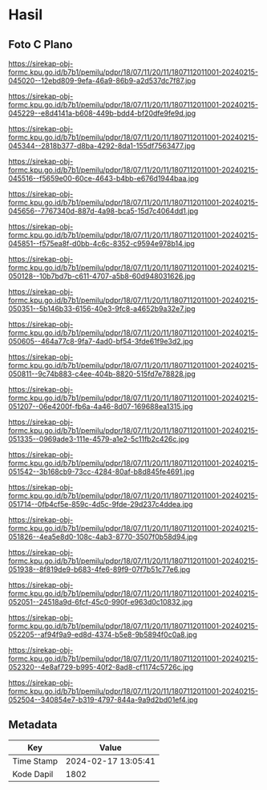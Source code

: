 # Hasil

## Foto C Plano

https://sirekap-obj-formc.kpu.go.id/b7b1/pemilu/pdpr/18/07/11/20/11/1807112011001-20240215-045020--12ebd809-9efa-46a9-86b9-a2d537dc7f87.jpg

https://sirekap-obj-formc.kpu.go.id/b7b1/pemilu/pdpr/18/07/11/20/11/1807112011001-20240215-045229--e8d4141a-b608-449b-bdd4-bf20dfe9fe9d.jpg

https://sirekap-obj-formc.kpu.go.id/b7b1/pemilu/pdpr/18/07/11/20/11/1807112011001-20240215-045344--2818b377-d8ba-4292-8da1-155df7563477.jpg

https://sirekap-obj-formc.kpu.go.id/b7b1/pemilu/pdpr/18/07/11/20/11/1807112011001-20240215-045516--f5659e00-60ce-4643-b4bb-e676d1944baa.jpg

https://sirekap-obj-formc.kpu.go.id/b7b1/pemilu/pdpr/18/07/11/20/11/1807112011001-20240215-045656--7767340d-887d-4a98-bca5-15d7c4064dd1.jpg

https://sirekap-obj-formc.kpu.go.id/b7b1/pemilu/pdpr/18/07/11/20/11/1807112011001-20240215-045851--f575ea8f-d0bb-4c6c-8352-c9594e978b14.jpg

https://sirekap-obj-formc.kpu.go.id/b7b1/pemilu/pdpr/18/07/11/20/11/1807112011001-20240215-050128--10b7bd7b-c611-4707-a5b8-60d948031626.jpg

https://sirekap-obj-formc.kpu.go.id/b7b1/pemilu/pdpr/18/07/11/20/11/1807112011001-20240215-050351--5b146b33-6156-40e3-9fc8-a4652b9a32e7.jpg

https://sirekap-obj-formc.kpu.go.id/b7b1/pemilu/pdpr/18/07/11/20/11/1807112011001-20240215-050605--464a77c8-9fa7-4ad0-bf54-3fde61f9e3d2.jpg

https://sirekap-obj-formc.kpu.go.id/b7b1/pemilu/pdpr/18/07/11/20/11/1807112011001-20240215-050811--9c74b883-c4ee-404b-8820-515fd7e78828.jpg

https://sirekap-obj-formc.kpu.go.id/b7b1/pemilu/pdpr/18/07/11/20/11/1807112011001-20240215-051207--06e4200f-fb6a-4a46-8d07-169688ea1315.jpg

https://sirekap-obj-formc.kpu.go.id/b7b1/pemilu/pdpr/18/07/11/20/11/1807112011001-20240215-051335--0969ade3-111e-4579-a1e2-5c11fb2c426c.jpg

https://sirekap-obj-formc.kpu.go.id/b7b1/pemilu/pdpr/18/07/11/20/11/1807112011001-20240215-051542--3b168cb9-73cc-4284-80af-b8d845fe4691.jpg

https://sirekap-obj-formc.kpu.go.id/b7b1/pemilu/pdpr/18/07/11/20/11/1807112011001-20240215-051714--0fb4cf5e-859c-4d5c-9fde-29d237c4ddea.jpg

https://sirekap-obj-formc.kpu.go.id/b7b1/pemilu/pdpr/18/07/11/20/11/1807112011001-20240215-051826--4ea5e8d0-108c-4ab3-8770-3507f0b58d94.jpg

https://sirekap-obj-formc.kpu.go.id/b7b1/pemilu/pdpr/18/07/11/20/11/1807112011001-20240215-051938--8f819de9-b683-4fe6-89f9-07f7b51c77e6.jpg

https://sirekap-obj-formc.kpu.go.id/b7b1/pemilu/pdpr/18/07/11/20/11/1807112011001-20240215-052051--24518a9d-6fcf-45c0-990f-e963d0c10832.jpg

https://sirekap-obj-formc.kpu.go.id/b7b1/pemilu/pdpr/18/07/11/20/11/1807112011001-20240215-052205--af94f9a9-ed8d-4374-b5e8-9b5894f0c0a8.jpg

https://sirekap-obj-formc.kpu.go.id/b7b1/pemilu/pdpr/18/07/11/20/11/1807112011001-20240215-052320--4e8af729-b995-40f2-8ad8-cf1174c5726c.jpg

https://sirekap-obj-formc.kpu.go.id/b7b1/pemilu/pdpr/18/07/11/20/11/1807112011001-20240215-052504--340854e7-b319-4797-844a-9a9d2bd01ef4.jpg


## Metadata

| Key        | Value               |
| ---------- | ------------------- |
| Time Stamp | 2024-02-17 13:05:41 |
| Kode Dapil | 1802                |



